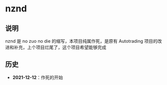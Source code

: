 # nznd

## 说明

nznd 是 no zuo no die 的缩写，本项目纯属作死，是原有 Autotrading 项目的改进和补充，上个项目烂尾了，这个项目希望能够完成

## 历史

* **2021-12-12**：作死的开始
